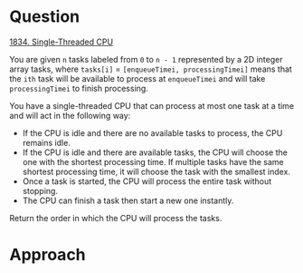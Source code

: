 # Question
[1834. Single-Threaded CPU](https://leetcode.com/problems/single-threaded-cpu/)

You are given ```n``` tasks labeled from ```0``` to ```n - 1``` represented by a 2D integer array tasks, where ```tasks[i]``` = ```[enqueueTimei, processingTimei]``` means that the ```ith``` task will be available to process at ```enqueueTimei``` and will take ```processingTimei``` to finish processing.

You have a single-threaded CPU that can process at most one task at a time and will act in the following way:

* If the CPU is idle and there are no available tasks to process, the CPU remains idle.
* If the CPU is idle and there are available tasks, the CPU will choose the one with the shortest processing time. If multiple tasks have the same shortest processing time, it will choose the task with the smallest index.
* Once a task is started, the CPU will process the entire task without stopping.
* The CPU can finish a task then start a new one instantly.

Return the order in which the CPU will process the tasks.

# Approach

